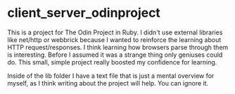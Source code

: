 # client_server_odinproject

This is a project for The Odin Project in Ruby. 
I didn't use external libraries like net/http or webbrick
because I wanted to reinforce the learning about HTTP
request/responses. I think learning how browsers parse through
them is interesting. Before I assumed it was a strange thing only
geniuses could do. This small, simple project really boosted my
confidence for learning.

Inside of the lib folder I have a text file that is just a mental
overview for myself, as I think writing about the project will help.
 You can ignore it.
